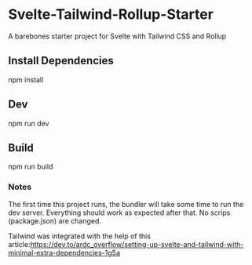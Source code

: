 # Svelte-Tailwind-Rollup-Starter
A barebones starter project for Svelte with Tailwind CSS and Rollup



## Install Dependencies
npm install

## Dev
npm run dev

## Build
npm run build


### Notes
The first time this project runs, the bundler will take some time to run the dev server. Everything should work as expected after that.
No scrips (package.json) are changed.

Tailwind was integrated with the help of this article:https://dev.to/ardc_overflow/setting-up-svelte-and-tailwind-with-minimal-extra-dependencies-1g5a
